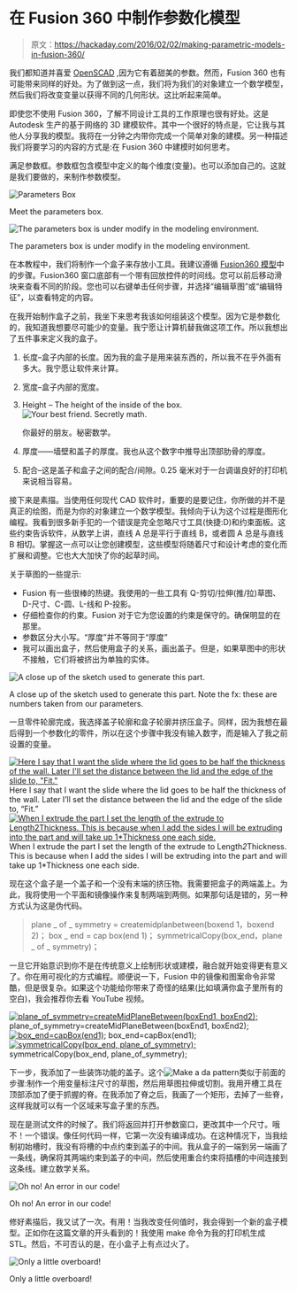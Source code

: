 # 在 Fusion 360 中制作参数化模型

> 原文：<https://hackaday.com/2016/02/02/making-parametric-models-in-fusion-360/>

我们都知道并喜爱 [OpenSCAD](http://hackaday.com/2013/12/11/3d-printering-making-a-thing-with-openscad/) ,因为它有着甜美的参数。然而，Fusion 360 也有可能带来同样的好处。为了做到这一点，我们将为我们的对象建立一个数学模型，然后我们将改变变量以获得不同的几何形状。这比听起来简单。

即使您不使用 Fusion 360，了解不同设计工具的工作原理也很有好处。这是 Autodesk 生产的基于网络的 3D 建模软件。其中一个很好的特点是，它让我与其他人分享我的模型。我将在一分钟之内带你完成一个简单对象的建模。另一种描述我们将要学习的内容的方式是:在 Fusion 360 中建模时如何思考。

满足参数框。参数框包含模型中定义的每个维度(变量)。也可以添加自己的。这就是我们要做的，来制作参数模型。

![Parameters Box](img/5c066cb451e6c23feef63a24b114c45f.png)

Meet the parameters box.

![The parameters box is under modify in the modeling environment.](img/d3401e2ed5cea6d578ed1be53b0522db.png)

The parameters box is under modify in the modeling environment.

在本教程中，我们将制作一个盒子来存放小工具。我建议遵循 [Fusion360 模型](http://a360.co/1WIwTxb)中的步骤。Fusion360 窗口底部有一个带有回放控件的时间线。您可以前后移动滑块来查看不同的阶段。您也可以右键单击任何步骤，并选择“编辑草图”或“编辑特征”，以查看特定的内容。

在我开始制作盒子之前，我坐下来思考我该如何组装这个模型。因为它是参数化的，我知道我想要尽可能少的变量。我宁愿让计算机替我做这项工作。所以我想出了五件事来定义我的盒子。

1.  长度–盒子内部的长度。因为我的盒子是用来装东西的，所以我不在乎外面有多大。我宁愿让软件来计算。
2.  宽度–盒子内部的宽度。
3.  Height – The height of the inside of the box.![Your best friend. Secretly math.](img/66d4b424820c429588bcfaf621d868e0.png)

    你最好的朋友。秘密数学。

4.  厚度——墙壁和盖子的厚度。我也从这个数字中推导出顶部肋骨的厚度。
5.  配合–这是盖子和盒子之间的配合/间隙。0.25 毫米对于一台调谐良好的打印机来说相当容易。

接下来是素描。当使用任何现代 CAD 软件时，重要的是要记住，你所做的并不是真正的绘图，而是为你的对象建立一个数学模型。我倾向于认为这个过程是图形化编程。我看到很多新手犯的一个错误是完全忽略尺寸工具(快捷:D)和约束面板。这些约束告诉软件，从数学上讲，直线 A 总是平行于直线 B，或者圆 A 总是与直线 B 相切。掌握这一点可以让您创建模型，这些模型将随着尺寸和设计考虑的变化而扩展和调整。它也大大加快了你的起草时间。

关于草图的一些提示:

*   Fusion 有一些很棒的热键。我使用的一些工具有 Q-剪切/拉伸(推/拉)草图、D-尺寸、C-圆、L-线和 P-投影。
*   仔细检查你的约束。Fusion 对于它为您设置的约束是保守的。确保明显的在那里。
*   参数区分大小写。“厚度”并不等同于“厚度”
*   我可以画出盒子，然后使用盒子的关系，画出盖子。但是，如果草图中的形状不接触，它们将被挤出为单独的实体。

![A close up of the sketch used to generate this part.](img/3c5fec431ebbea9a7dd079bcb6f81e60.png)

A close up of the sketch used to generate this part. Note the fx: these are numbers taken from our parameters.

一旦零件轮廓完成，我选择盖子轮廓和盒子轮廓并挤压盒子。同样，因为我想在最后得到一个参数化的零件，所以在这个步骤中我没有输入数字，而是输入了我之前设置的变量。

 [![Here I say that I want the slide where the lid goes to be half the thickness of the wall. Later I'll set the distance between the lid and the edge of the slide to, "Fit."](img/1ccf431208882a84fc7930ca5f2c35f3.png "Draw with parameters")](https://hackaday.com/2016/02/02/making-parametric-models-in-fusion-360/draw-with-parameters-2/) Here I say that I want the slide where the lid goes to be half the thickness of the wall. Later I’ll set the distance between the lid and the edge of the slide to, “Fit.” [![When I extrude the part I set the length of the extrude to Length*2*Thickness. This is because when I add the sides I will be extruding into the part and will take up 1*Thickness one each side.](img/4a1850acbd19e0f063126de3304e2cc6.png "Extrude the thing")](https://hackaday.com/2016/02/02/making-parametric-models-in-fusion-360/extrude-the-thing/) When I extrude the part I set the length of the extrude to Length*2*Thickness. This is because when I add the sides I will be extruding into the part and will take up 1*Thickness one each side.

现在这个盒子是一个盖子和一个没有末端的挤压物。我需要把盒子的两端盖上。为此，我将使用一个平面和镜像操作来复制两端到两侧。如果那句话是错的，另一种方式认为这是伪代码。

> plane _ of _ symmetry = createmidplanbetween(boxend 1，boxend 2)；
> box _ end = cap box(end 1)；
> symmetricalCopy(box_end，plane _ of _ symmetry)；

一旦它开始意识到你不是在传统意义上绘制形状或建模，融合就开始变得更有意义了。你在用可视化的方式编程。顺便说一下，Fusion 中的镜像和图案命令非常酷，但是很复杂。如果这个功能给你带来了奇怪的结果(比如填满你盒子里所有的空白)，我会推荐你去看 YouTube 视频。

 [![plane_of_symmetry=createMidPlaneBetween(boxEnd1, boxEnd2);](img/c6860a3ceb6fd07bbef88d3c73d2b1a7.png "Make a da mid plane")](https://hackaday.com/2016/02/02/making-parametric-models-in-fusion-360/make-a-da-mid-plane/) plane_of_symmetry=createMidPlaneBetween(boxEnd1, boxEnd2); [![box_end=capBox(end1);](img/ca467e5297dc6f895e35335aaf493767.png "Extruda da other thing")](https://hackaday.com/2016/02/02/making-parametric-models-in-fusion-360/extruda-da-other-thing/) box_end=capBox(end1); [![symmetricalCopy(box_end, plane_of_symmetry);](img/4dc7b32edf4ab2af782d9d5c9ae3fb69.png "Mirror da thing")](https://hackaday.com/2016/02/02/making-parametric-models-in-fusion-360/mirror-da-thing/) symmetricalCopy(box_end, plane_of_symmetry);

下一步，我添加了一些装饰功能的盖子。这个![Make a da pattern](img/4934dcf36d23bbf9b05c5cff53193456.png)类似于前面的步骤:制作一个用变量标注尺寸的草图，然后用草图拉伸或切割。我用开槽工具在顶部添加了便于抓握的脊。在我添加了脊之后，我画了一个矩形，去掉了一些脊，这样我就可以有一个区域来写盒子里的东西。

现在是测试文件的时候了。我们将返回并打开参数窗口，更改其中一个尺寸。哦不！一个错误。像任何代码一样，它第一次没有编译成功。在这种情况下，当我绘制初始槽时，我没有将槽的中点约束到盖子的中间。我从盒子的一端到另一端画了一条线，确保将其两端约束到盖子的中间，然后使用重合约束将插槽的中间连接到这条线。建立数学关系。

![Oh no! An error in our code!](img/3ab8e14f354e0517cdf85e8f41c51cc2.png)

Oh no! An error in our code!

修好素描后，我又试了一次。有用！当我改变任何值时，我会得到一个新的盒子模型。正如你在这篇文章的开头看到的！我使用 make 命令为我的打印机生成 STL。然后，不可否认的是，在小盒子上有点过火了。

![Only a little overboard!](img/4944645db46aa650906b694f55fd8539.png)

Only a little overboard!